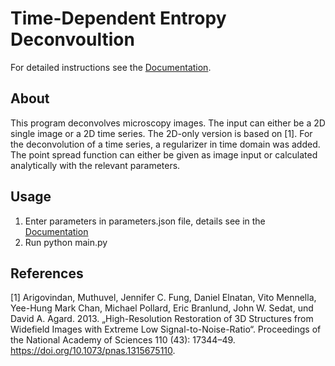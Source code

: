 
# Time-Dependent Entropy Deconvoultion

For detailed instructions see the [Documentation](https://ipmi-icns-uke.github.io/TDEntropyDeconvolution/). 

## About

This program deconvolves microscopy images. The input can either be a 2D single image or a 2D time series. 
The 2D-only version is based on [1]. For the deconvolution of a time series, a regularizer in time domain was added.
The point spread function can either be given as image input or calculated analytically with the relevant parameters.

## Usage

1. Enter parameters in parameters.json file, details see in the 
   [Documentation](https://ipmi-icns-uke.github.io/TDEntropyDeconvolution/)
2. Run python main.py


## References
[1] Arigovindan, Muthuvel, Jennifer C. Fung, Daniel Elnatan, Vito Mennella, Yee-Hung Mark Chan, Michael Pollard, Eric Branlund, John W. Sedat, und David A. Agard. 2013. „High-Resolution Restoration of 3D Structures from Widefield Images with Extreme Low Signal-to-Noise-Ratio“. Proceedings of the National Academy of Sciences 110 (43): 17344–49. https://doi.org/10.1073/pnas.1315675110.